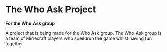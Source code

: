 # The Who Ask Project

**For the Who Ask group**

A project that is being made for the Who Ask group. 
The Who Ask group is a team of Minecraft players who speedrun the game whilst having fun together.
